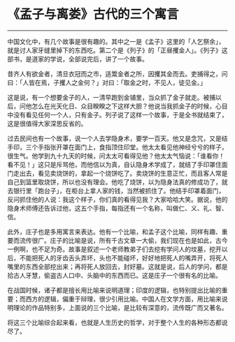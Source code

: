 # 《孟子与离娄》古代的三个寓言

------

中国文化中，有几个故事是很有趣的。其中之一是《孟子》这里的「人乞祭余」，就是讨人家牙缝里掉下的东西吃。第二个是《列子》的「正昼攫金人」。《列子》这部书，是道家的学说，全部说完后，讲了一个故事。

昔齐人有欲金者，清旦衣冠而之市，适鬻金者之所，因攫其金而去。吏捕得之，问曰：「人皆在焉，子攫人之金何？」对曰：「取金之时，不见人，徒见金。」

这是说，有一个想要金子的人，一清早跑到金铺里，当众抓了金子就走。被捕以后，问他怎么在光天化日、众目睽睽之下这样大胆？他说当我抓金子的时候，心目中没有看见任何一个人，只有金子。列子说了这样一个故事，于是全书就结束了，这是很值得大家深思反省的。

过去民间也有一个故事，说一个人去学隐身术，要学一百天。他又是念咒，又是结手印，三个手指张开罩在面门上，食指顶住印堂。他太太看见他神经兮兮的样子，很生气。他学到九十九天的时候，问太太可看得见他？他太太气恼说：「谁看你！看不见！」这只是斥骂他，而他信以为真，自认隐身术学成了，就结了手印罩住面门走出去，看见卖烧饼的，拿起一个烧饼吃了。卖烧饼的生意正忙，而且客人常是自己到篮里取烧饼，所以也没有理会。他吃了烧饼，以为隐身法真的修成功了，就去银行里「跑台子」，在柜台上拿人家的钱，当然被抓住了。他结手印罩着面门，反问抓住他的人说：我这个样子，你们真的看得见我？大家哈哈大笑。据说，他的隐身术师傅还告诉过他，这五个手指，每指还有一个名称，叫做仁、义、礼、智、信。

此外，庄子也是多用寓言来表达。他有一个比喻，和孟子这个比喻，同样有趣、重要而流传很广。庄子的比喻是说，所有千古文章一大偷，我们现在也是如此，古今一例啊，也不足为奇。故事是叙述一个老师教弟子们去挖有学问人的坟墓，挖开以后，不能把死人的牙齿舌头弄坏，头也不能碰坏，好好地把死人的嘴弄开，将死人嘴里的东西全部挖出来；再将死人放回去，封好墓。这就是说，后人的学问，都是拾古人牙慧，偷盗古人口中、头脑中的东西而已。这是庄子一个很有名的比喻。

在战国时候，诸子都是擅长用比喻来说明道理；印度的逻辑，也特别提出比喻的重要；而西方的逻辑，偏重于辩理，很少引用比喻。中国人在文学方面，用比喻来说明理论的作品特别多，上面说的三个比喻，是比较有深意的，流传既广而又著名。

将这三个比喻综合起来看，也就是人生历史的哲学，对于整个人生的各种形态都说尽了。
